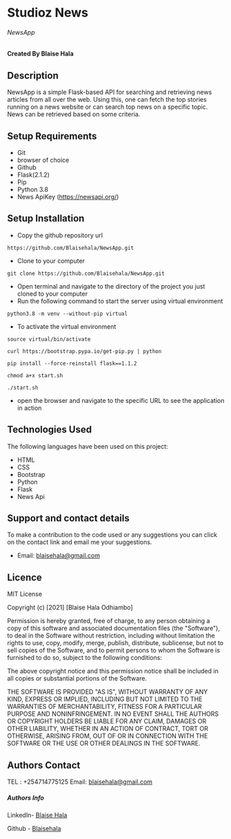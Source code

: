 # Studioz News

###### NewsApp


#### Created By Blaise Hala

## Description

NewsApp is a simple Flask-based API for searching and retrieving news articles from all over the web. Using this, one can fetch the top stories running on a news website or can search top news on a specific topic. News can be retrieved based on some criteria.

## Setup Requirements

- Git
- browser of choice 
- Github
- Flask(2.1.2)
- Pip
- Python 3.8
- News ApiKey (https://newsapi.org/)

## Setup Installation
- Copy the github repository url
```
https://github.com/Blaisehala/NewsApp.git
```
- Clone to your computer
```
git clone https://github.com/Blaisehala/NewsApp.git
```
- Open terminal and navigate to the directory of the project you just cloned to your computer
- Run the following command to start the server using virtual environment

```
python3.8 -m venv --without-pip virtual
```

- To activate the virtual environment

```
source virtual/bin/activate
```

```
curl https://bootstrap.pypa.io/get-pip.py | python
```

```
pip install --force-reinstall flask==1.1.2
```

```
chmod a+x start.sh
```

```
./start.sh
```
- open the browser and navigate to the specific URL to see the application in action


## Technologies Used

The following languages have been used on this project:

- HTML
- CSS
- Bootstrap
- Python
- Flask
- News Api



## Support and contact details 

To make a contribution to the code used or any suggestions you can click on the contact link and email me your suggestions.

- Email: blaisehala@gmail.com 


## Licence

MIT License

Copyright (c) [2021] [Blaise Hala Odhiambo]

Permission is hereby granted, free of charge, to any person obtaining a copy of this software and associated documentation files (the "Software"), to deal in the Software without restriction, including without limitation the rights to use, copy, modify, merge, publish, distribute, sublicense, but not to sell copies of the Software, and to permit persons to whom the Software is furnished to do so, subject to the following conditions:

The above copyright notice and this permission notice shall be included in all copies or substantial portions of the Software.

THE SOFTWARE IS PROVIDED "AS IS", WITHOUT WARRANTY OF ANY KIND, EXPRESS OR IMPLIED, INCLUDING BUT NOT LIMITED TO THE WARRANTIES OF MERCHANTABILITY, FITNESS FOR A PARTICULAR PURPOSE AND NONINFRINGEMENT. IN NO EVENT SHALL THE AUTHORS OR COPYRIGHT HOLDERS BE LIABLE FOR ANY CLAIM, DAMAGES OR OTHER LIABILITY, WHETHER IN AN ACTION OF CONTRACT, TORT OR OTHERWISE, ARISING FROM, OUT OF OR IN CONNECTION WITH THE SOFTWARE OR THE USE OR OTHER DEALINGS IN THE SOFTWARE.

## Authors Contact
TEL : +254714775125 Email: blaisehala@gmail.com


##### Authors Info 

LinkedIn- [Blaise Hala](https://www.linkedin.com/in/blaise-hala-682aa511a/)

Github - [Blaisehala](https://github.com/Blaisehala)
